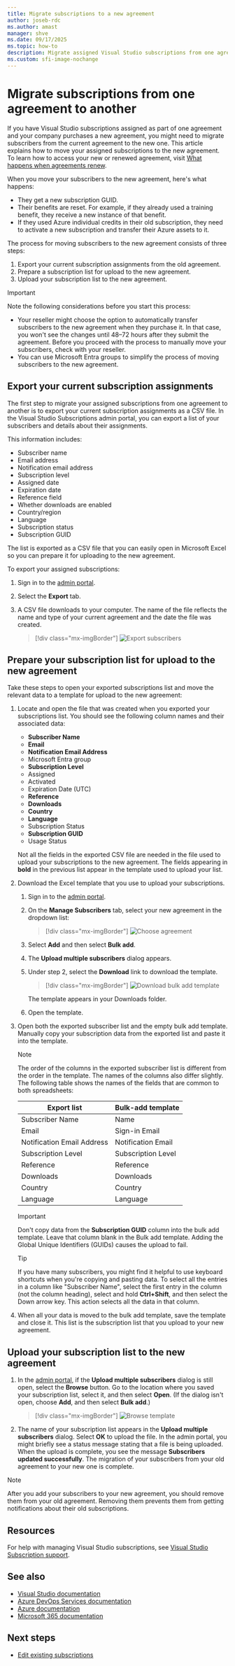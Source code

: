```yaml
---
title: Migrate subscriptions to a new agreement
author: joseb-rdc
ms.author: amast
manager: shve
ms.date: 09/17/2025
ms.topic: how-to
description: Migrate assigned Visual Studio subscriptions from one agreement to another, and understand how the move affects subscription benefits and Azure credits.
ms.custom: sfi-image-nochange
---
```


# Migrate subscriptions from one agreement to another

If you have Visual Studio subscriptions assigned as part of one agreement and your company purchases a new agreement, you might need to migrate subscribers from the current agreement to the new one. This article explains how to move your assigned subscriptions to the new agreement. To learn how to access your new or renewed agreement, visit [What happens when agreements renew](https://learn.microsoft.com/visualstudio/subscriptions/agreement-renewals).

When you move your subscribers to the new agreement, here's what happens:
+ They get a new subscription GUID.
+ Their benefits are reset. For example, if they already used a training benefit, they receive a new instance of that benefit. 
+ If they used Azure individual credits in their old subscription, they need to activate a new subscription and transfer their Azure assets to it. 

The process for moving subscribers to the new agreement consists of three steps:
1. Export your current subscription assignments from the old agreement. 
2. Prepare a subscription list for upload to the new agreement.
3. Upload your subscription list to the new agreement.

> [!IMPORTANT]
> Note the following considerations before you start this process:
> + Your reseller might choose the option to automatically transfer subscribers to the new agreement when they purchase it. In that case, you won't see the changes until 48–72 hours after they submit the agreement. Before you proceed with the process to manually move your subscribers, check with your reseller. 
> + You can use Microsoft Entra groups to simplify the process of moving subscribers to the new agreement. 

## Export your current subscription assignments

The first step to migrate your assigned subscriptions from one agreement to another is to export your current subscription assignments as a CSV file. In the Visual Studio Subscriptions admin portal, you can export a list of your subscribers and details about their assignments. 

This information includes: 
+ Subscriber name
+ Email address
+ Notification email address 
+ Subscription level
+ Assigned date
+ Expiration date
+ Reference field
+ Whether downloads are enabled
+ Country/region
+ Language
+ Subscription status
+ Subscription GUID

The list is exported as a CSV file that you can easily open in Microsoft Excel so you can prepare it for uploading to the new agreement.

To export your assigned subscriptions:
1. Sign in to the [admin portal](https://manage.visualstudio.com).
2. Select the **Export** tab.
3. A CSV file downloads to your computer. The name of the file reflects the name and type of your current agreement and the date the file was created.  

   > [!div class="mx-imgBorder"]
   > ![Export subscribers](_img/exporting-subscriptions/exporting-subscriptions.png "Screenshot that shows the Export button for downloading list of assigned subscriptions.")

## Prepare your subscription list for upload to the new agreement

Take these steps to open your exported subscriptions list and move the relevant data to a template for upload to the new agreement:
1. Locate and open the file that was created when you exported your subscriptions list. You should see the following column names and their associated data:
   + **Subscriber Name**
   + **Email**
   + **Notification Email Address**
   + Microsoft Entra group
   + **Subscription Level**
   + Assigned
   + Activated 
   + Expiration Date (UTC)
   + **Reference**
   + **Downloads**
   + **Country**
   + **Language**
   + Subscription Status
   + **Subscription GUID**
   + Usage Status
 
   Not all the fields in the exported CSV file are needed in the file used to upload your subscriptions to the new agreement. The fields appearing in **bold** in the previous list appear in the template used to upload your list. 

2. Download the Excel template that you use to upload your subscriptions. 
   1. Sign in to the [admin portal](https://manage.visualstudio.com).
   1. On the **Manage Subscribers** tab, select your new agreement in the dropdown list:
      > [!div class="mx-imgBorder"]
      > ![Choose agreement](_img/migrate-subscriptions/choose-agreement.png "Screenshot of part of the Manage subscribers tab. The agreement drop-down list is highlighted.")
   1. Select **Add** and then select **Bulk add**.
   1. The **Upload multiple subscribers** dialog appears. 
   1. Under step 2, select the **Download** link to download the template. 
      > [!div class="mx-imgBorder"]
      > ![Download bulk add template](_img/migrate-subscriptions/download-template.png "Screenshot of the Upload multiple subscribers dialog. The download link is highlighted.")
   
      The template appears in your Downloads folder. 
   1. Open the template.

3. Open both the exported subscriber list and the empty bulk add template. Manually copy your subscription data from the exported list and paste it into the template. 

   > [!NOTE]
   > The order of the columns in the exported subscriber list is different from the order in the template. The names of the columns also differ slightly. The following table shows the names of the fields that are common to both spreadsheets:

   | Export list                | Bulk-add template  |
   |----------------------------|--------------------|
   | Subscriber Name            | Name               |
   | Email                      | Sign-in Email      |
   | Notification Email Address | Notification Email |
   | Subscription Level         | Subscription Level |
   | Reference                  | Reference          |
   | Downloads                  | Downloads          |
   | Country                    | Country            |
   | Language                   | Language           |
 
   > [!IMPORTANT] 
   > Don't copy data from the **Subscription GUID** column into the bulk add template. Leave that column blank in the Bulk add template. Adding the Global Unique Identifiers (GUIDs) causes the upload to fail.

   > [!TIP]
   > If you have many subscribers, you might find it helpful to use keyboard shortcuts when you're copying and pasting data. 
   > To select all the entries in a column like "Subscriber Name", select the first entry in the column (not the column heading), select and hold **Ctrl+Shift**, and then select the Down arrow key. This action selects all the data in that column. 

4. When all your data is moved to the bulk add template, save the template and close it. This list is the subscription list that you upload to your new agreement.

## Upload your subscription list to the new agreement

1. In the [admin portal](https://manage.visualstudio.com), if the **Upload multiple subscribers** dialog is still open, select the **Browse** button. Go to the location where you saved your subscription list, select it, and then select **Open**. (If the dialog isn't open, choose **Add**, and then select **Bulk add**.)
    > [!div class="mx-imgBorder"]
    > ![Browse template](_img/migrate-subscriptions/browse-template.png "Screenshot of the Upload multiple subscribers dialog. The Browse button is highlighted.")
0. The name of your subscription list appears in the **Upload multiple subscribers** dialog. Select **OK** to upload the file. In the admin portal, you might briefly see a status message stating that a file is being uploaded. When the upload is complete, you see the message **Subscribers updated successfully**.
The migration of your subscribers from your old agreement to your new one is complete. 
  > [!NOTE]
  > After you add your subscribers to your new agreement, you should remove them from your old agreement. Removing them prevents them from getting notifications about their old subscriptions.

## Resources

For help with managing Visual Studio subscriptions, see [Visual Studio Subscription support](https://aka.ms/vsadminhelp).

## See also

+ [Visual Studio documentation](/visualstudio/)
+ [Azure DevOps Services documentation](/azure/devops/)
+ [Azure documentation](/azure/)
+ [Microsoft 365 documentation](/microsoft-365/)

## Next steps

+ [Edit existing subscriptions](edit-license.md)
